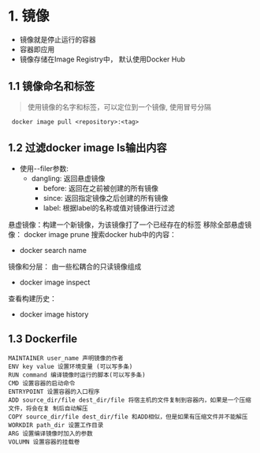 # 1. 镜像

* 镜像就是停止运行的容器
* 容器即应用
* 镜像存储在Image Registry中， 默认使用Docker Hub

## 1.1 镜像命名和标签
>
> 使用镜像的名字和标签，可以定位到一个镜像, 使用冒号分隔  

 ```docker
  docker image pull <repository>:<tag>
 ```

## 1.2 过滤docker image ls输出内容  

* 使用--filer参数:
  * dangling: 返回悬虚镜像
    * before: 返回在之前被创建的所有镜像
    * since: 返回指定镜像之后创建的所有镜像
    * label: 根据label的名称或值对镜像进行过滤

悬虚镜像：构建一个新镜像，为该镜像打了一个已经存在的标签
    移除全部悬虚镜像： docker image prune
搜索docker hub中的内容：

* docker search name

镜像和分层： 由一些松耦合的只读镜像组成

* docker image inspect

查看构建历史：

* docker image history

## 1.3 Dockerfile

```shell
MAINTAINER user_name 声明镜像的作者
ENV key value 设置环境变量 (可以写多条)
RUN command 编译镜像时运行的脚本(可以写多条)
CMD 设置容器的启动命令
ENTRYPOINT 设置容器的入口程序
ADD source_dir/file dest_dir/file 将宿主机的文件复制到容器内，如果是一个压缩文件，将会在复 制后自动解压
COPY source_dir/file dest_dir/file 和ADD相似，但是如果有压缩文件并不能解压
WORKDIR path_dir 设置工作目录
ARG 设置编译镜像时加入的参数
VOLUMN 设置容器的挂载卷
```
